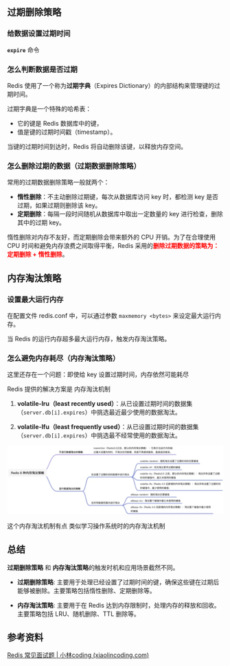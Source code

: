 ## 过期删除策略



### 给数据设置过期时间

**`expire`** 命令



### 怎么判断数据是否过期

Redis 使用了一个称为**过期字典**（Expires Dictionary）的内部结构来管理键的过期时间。

过期字典是一个特殊的哈希表：

- 它的键是 Redis 数据库中的键，
- 值是键的过期时间戳（timestamp）。

当键的过期时间到达时，Redis 将自动删除该键，以释放内存空间。



### 怎么删除过期的数据（过期数据删除策略）

常用的过期数据删除策略一般就两个：

- **惰性删除**：不主动删除过期键，每次从数据库访问 key 时，都检测 key 是否过期，如果过期则删除该 key。
- **定期删除**：每隔一段时间随机从数据库中取出一定数量的 key 进行检查，删除其中的过期 key。

惰性删除对内存不友好，而定期删除会带来额外的 CPU 开销。为了在合理使用 CPU 时间和避免内存浪费之间取得平衡，Redis 采用的<font color="red">**删除过期数据的策略为： 定期删除 + 惰性删除**</font>。



## 内存淘汰策略

### 设置最大运行内存

在配置文件 redis.conf 中，可以通过参数 `maxmemory <bytes>` 来设定最大运行内存。

当 Redis 的运行内存超多最大运行内存，触发内存淘汰策略。



### 怎么避免内存耗尽（内存淘汰策略）

这里还存在一个问题：即使给 key 设置过期时间，内存依然可能耗尽

Redis 提供的解决方案是 内存淘汰机制

1. **volatile-lru（least recently used）**：从已设置过期时间的数据集（`server.db[i].expires`）中挑选最近最少使用的数据淘汰。

1. **volatile-lfu（least frequently used）**：从已设置过期时间的数据集（`server.db[i].expires`）中挑选最不经常使用的数据淘汰。

![img](images/1717480443917-64e65a05-b9f9-4a6e-a969-8f18f72f2133.png)

这个内存淘汰机制有点 类似学习操作系统时的内存淘汰机制





## 总结

**过期删除策略** 和 **内存淘汰策略**的触发时机和应用场景截然不同。

- **过期删除策略**: 主要用于处理已经设置了过期时间的键，确保这些键在过期后能够被删除。主要策略包括惰性删除、定期删除等。

- **内存淘汰策略**: 主要用于在 Redis 达到内存限制时，处理内存的释放和回收。主要策略包括 LRU、随机删除、TTL 删除等。





## 参考资料

[Redis 常见面试题 | 小林coding (xiaolincoding.com)](https://xiaolincoding.com/redis/base/redis_interview.html#redis-过期删除与内存淘汰)